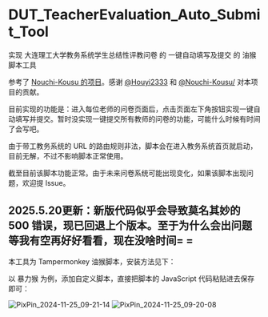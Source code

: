 # DUT_TeacherEvaluation_Auto_Submit_Tool
实现 大连理工大学教务系统学生总结性评教问卷 的 一键自动填写及提交 的 油猴脚本工具

参考了 [Nouchi-Kousu 的项目](https://github.com/Nouchi-Kousu/Dlut_auto-StudentSummativeEvaluation)。感谢 [@Houyi2333](https://github.com/Houyi2333) 和 [@Nouchi-Kousu/](https://github.com/Nouchi-Kousu) 对本项目的贡献。

目前实现的功能是：进入每位老师的问卷页面后，点击页面左下角按钮实现一键自动填写并提交。暂时没实现一键提交所有教师的问卷的功能，可能什么时候有时间了会写吧。

由于带工教务系统的 URL 的路由规则非法，脚本会在进入教务系统首页就启动，目前无解，不过不影响脚本正常使用。

截至目前该脚本功能正常。由于未来问卷系统可能出现变化，如果该脚本出现问题，欢迎提 Issue。

2025.5.20更新：新版代码似乎会导致莫名其妙的 500 错误，现已回退上个版本。至于为什么会出问题等我有空再好好看看，现在没啥时间= =
---

本工具为 Tampermonkey 油猴脚本，安装方法见下：

以 暴力猴 为例，添加自定义脚本，直接把脚本的 JavaScript 代码粘贴进去保存即可：

![PixPin_2024-11-25_09-21-14](./image/PixPin_2024-11-25_09-21-14.jpg)
![PixPin_2024-11-25_09-20-08](./image/PixPin_2024-11-25_09-20-08.jpg)
